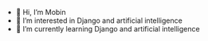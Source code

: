 - 👋 Hi, I’m Mobin
- 👀 I’m interested in Django and artificial intelligence 
- 🌱 I’m currently learning Django and artificial intelligence 



<!---
Mobin0300/Mobin0300 is a ✨ special ✨ repository because its `README.md` (this file) appears on your GitHub profile.
You can click the Preview link to take a look at your changes.
--->
